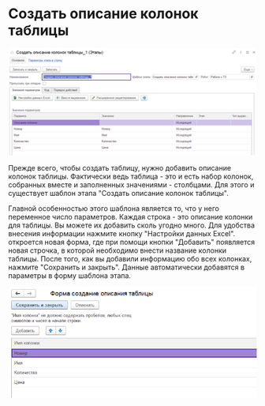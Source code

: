 # Создать описание колонок таблицы

![](<../../../../.gitbook/assets/Создать описание колонок таблицы.png>)

Прежде всего, чтобы создать таблицу, нужно добавить описание колонок таблицы. Фактически ведь таблица - это и есть набор колонок, собранных вместе и заполненных значениями - столбцами. Для этого и существует шаблон этапа "Создать описание колонок таблицы".&#x20;

Главной особенностью этого шаблона является то, что у него переменное число параметров. Каждая строка  - это описание колонки для таблицы. Вы можете их добавить сколь угодно много. Для удобства внесения информации нажмите кнопку "Настройки данных Excel". откроется новая форма, где при помощи кнопки "Добавить" появляется новая строчка, в которой необходимо внести название колонки таблицы. После того, как вы добавили информацию обо всех колонках, нажмите "Сохранить и закрыть". Данные автоматически добавятся в параметры в форму шаблона этапа.

![](<../../../../.gitbook/assets/Добавление колонок.png>)

